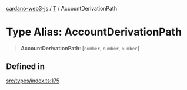 [cardano-web3-js](../../../index.md) / [T](../index.md) / AccountDerivationPath

# Type Alias: AccountDerivationPath

> **AccountDerivationPath**: [`number`, `number`, `number`]

## Defined in

[src/types/index.ts:175](https://github.com/xray-network/cardano-web3-js/blob/c2cd49478a527b9b57b4028f4ad7add1c4bff5b8/src/types/index.ts#L175)
